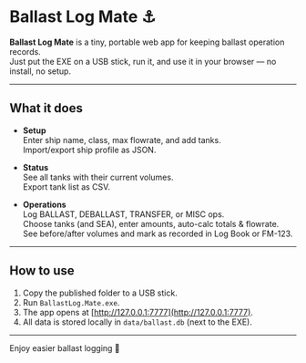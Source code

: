 ﻿# Ballast Log Mate ⚓

**Ballast Log Mate** is a tiny, portable web app for keeping ballast operation records.  
Just put the EXE on a USB stick, run it, and use it in your browser — no install, no setup.

---

## What it does

- **Setup**  
  Enter ship name, class, max flowrate, and add tanks.  
  Import/export ship profile as JSON.

- **Status**  
  See all tanks with their current volumes.  
  Export tank list as CSV.

- **Operations**  
  Log BALLAST, DEBALLAST, TRANSFER, or MISC ops.  
  Choose tanks (and SEA), enter amounts, auto-calc totals & flowrate.  
  See before/after volumes and mark as recorded in Log Book or FM-123.

---

## How to use

1. Copy the published folder to a USB stick.
2. Run `BallastLog.Mate.exe`.
3. The app opens at [http://127.0.0.1:7777](http://127.0.0.1:7777).
4. All data is stored locally in `data/ballast.db` (next to the EXE).

---

Enjoy easier ballast logging 🚢
